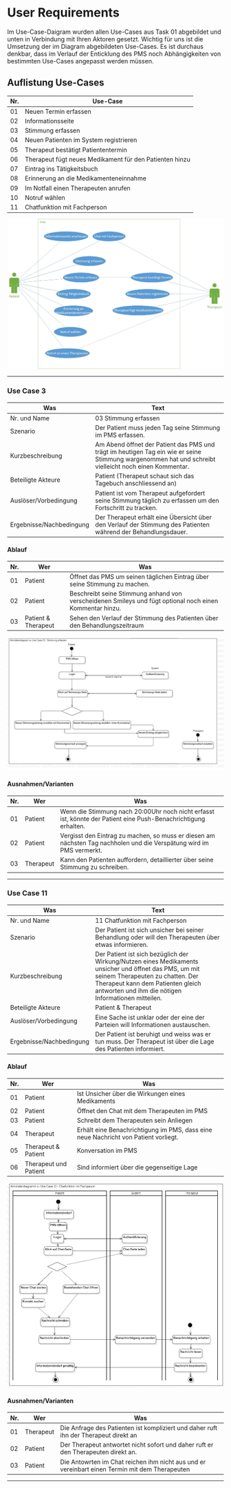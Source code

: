 # User Requirements
Im Use-Case-Daigram wurden allen Use-Cases aus Task 01 abgebildet und unten in Verbindung mit Ihren Aktoren gesetzt.
Wichtig für uns ist die Umsetzung der im Diagram abgebildeten Use-Cases.
Es ist durchaus denkbar, dass im Verlauf der Enticklung des PMS noch Abhängigkeiten von bestimmten Use-Cases angepasst werden müssen.
## Auflistung Use-Cases 

Nr. | Use-Case
-----|-------
01 | Neuen Termin erfassen
02 | Informationsseite
03 | Stimmung erfassen
04 | Neuen Patienten im System registrieren
05 | Therapeut bestätigt Patiententermin
06 | Therapeut fügt neues Medikament für den Patienten hinzu
07 | Eintrag ins Tätigkeitsbuch
08 | Erinnerung an die Medikamenteneinnahme
09 | Im Notfall einen Therapeuten anrufen
10 | Notruf wählen
11 | Chatfunktion mit Fachperson


![UseCases](resources/04_user_requirements_definition.jpg "Use Cases")

***

### Use Case 3

Was | Text
-----|--------
Nr. und Name | 03 Stimmung erfassen
Szenario | Der Patient muss jeden Tag seine Stimmung im PMS erfassen.
Kurzbeschreibung | Am Abend öffnet der Patient das PMS und trägt im heutigen Tag ein wie er seine Stimmung wargenommen hat und schreibt vielleicht noch einen Kommentar.
Beteiligte Akteure | Patient (Therapeut schaut sich das Tagebuch anschliessend an)
Auslöser/Vorbedingung | Patient ist vom Therapeut aufgefordert seine Stimmung täglich zu erfassen um den Fortschritt zu tracken.
Ergebnisse/Nachbedingung | Der Therapeut erhält eine Übersicht über den Verlauf der Stimmung des Patienten während der Behandlungsdauer.

#### Ablauf

Nr. | Wer | Was
-----|--------|--------
01 | Patient | Öffnet das PMS um seinen täglichen Eintrag über seine Stimmung zu machen.
02 | Patient | Beschreibt seine Stimmung anhand von verscheidenen Smileys und fügt optional noch einen Kommentar hinzu.
03 | Patient & Therapeut | Sehen den Verlauf der Stimmung des Patienten über den Behandlungszeitraum

![Aktivitätsdiagramm](resources/04_user_requirements_activitydiagram_2.jpg "Aktivitätsdiagramm")

#### Ausnahmen/Varianten

Nr. | Wer | Was
-----|--------|--------
01 | Patient | Wenn die Stimmung nach 20:00Uhr noch nicht erfasst ist, könnte der Patient eine Push-Benachrichtigung erhalten.
02 | Patient | Vergisst den Eintrag zu machen, so muss er diesen am nächsten Tag nachholen und die Verspätung wird im PMS vermerkt.
03 | Therapeut | Kann den Patienten auffordern, detaillierter über seine Stimmung zu schreiben.

***

### Use Case 11

Was | Text
-----|--------
Nr. und Name | 11 Chatfunktion mit Fachperson
Szenario | Der Patient ist sich unsicher bei seiner Behandlung oder will den Therapeuten über etwas informieren.
Kurzbeschreibung | Der Patient ist sich bezüglich der Wirkung/Nutzen eines Medikaments unsicher und öffnet das PMS, um mit seinem Therapeuten zu chatten. Der Therapeut kann dem Patienten gleich antworten und ihm die nötigen Informationen mitteilen.
Beteiligte Akteure | Patient & Therapeut
Auslöser/Vorbedingung | Eine Sache ist unklar oder der eine der Parteien will Informationen austauschen.
Ergebnisse/Nachbedingung | Der Patient ist beruhigt und weiss was er tun muss. Der Therapeut ist über die Lage des Patienten informiert.

#### Ablauf

Nr. | Wer | Was
-----|--------|--------
01 | Patient | Ist Unsicher über die Wirkungen eines Medikaments
02 | Patient | Öffnet den Chat mit dem Therapeuten im PMS
03 | Patient | Schreibt dem Therapeuten sein Anliegen
04 | Therapeut | Erhält eine Benachrichtigung im PMS, dass eine neue Nachricht von Patient vorliegt.
05 | Therapeut & Patient | Konversation im PMS
06 | Therapeut und Patient| Sind informiert über die gegenseitige Lage

![Aktivitätsdiagramm](resources/04_user_requirements_activitydiagram_1.jpg "Aktivitätsdiagramm")

#### Ausnahmen/Varianten

Nr. | Wer | Was
-----|--------|--------
01 | Therapeut | Die Anfrage des Patienten ist kompliziert und daher ruft ihn der Therapeut direkt an
02 | Patient | Der Therapeut antwortet nicht sofort und daher ruft er den Therapeuten direkt an.
03 | Patient | Die Antowrten im Chat reichen ihm nicht aus und er vereinbart einen Termin mit dem Therapeuten

***
